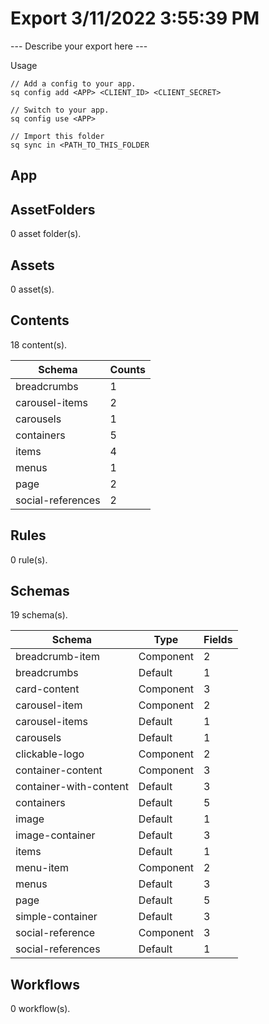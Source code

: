 # Export 3/11/2022 3:55:39 PM

--- Describe your export here ---

Usage

```
// Add a config to your app.
sq config add <APP> <CLIENT_ID> <CLIENT_SECRET>

// Switch to your app.
sq config use <APP>

// Import this folder
sq sync in <PATH_TO_THIS_FOLDER
```

## App

## AssetFolders

0 asset folder(s).

## Assets

0 asset(s).

## Contents

18 content(s).

| Schema            | Counts |
| ----------------- | ------ |
| breadcrumbs       | 1      |
| carousel-items    | 2      |
| carousels         | 1      |
| containers        | 5      |
| items             | 4      |
| menus             | 1      |
| page              | 2      |
| social-references | 2      |

## Rules

0 rule(s).

## Schemas

19 schema(s).

| Schema                 | Type      | Fields |
| ---------------------- | --------- | ------ |
| breadcrumb-item        | Component | 2      |
| breadcrumbs            | Default   | 1      |
| card-content           | Component | 3      |
| carousel-item          | Component | 2      |
| carousel-items         | Default   | 1      |
| carousels              | Default   | 1      |
| clickable-logo         | Component | 2      |
| container-content      | Component | 3      |
| container-with-content | Default   | 3      |
| containers             | Default   | 5      |
| image                  | Default   | 1      |
| image-container        | Default   | 3      |
| items                  | Default   | 1      |
| menu-item              | Component | 2      |
| menus                  | Default   | 3      |
| page                   | Default   | 5      |
| simple-container       | Default   | 3      |
| social-reference       | Component | 3      |
| social-references      | Default   | 1      |

## Workflows

0 workflow(s).

